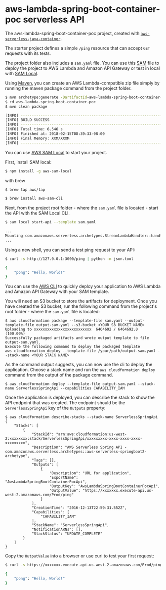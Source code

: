 # aws-lambda-spring-boot-container-poc serverless API
The aws-lambda-spring-boot-container-poc project, created with [`aws-serverless-java-container`](https://github.com/awslabs/aws-serverless-java-container).

The starter project defines a simple `/ping` resource that can accept `GET` requests with its tests.

The project folder also includes a `sam.yaml` file. You can use this [SAM](https://github.com/awslabs/serverless-application-model) file to deploy the project to AWS Lambda and Amazon API Gateway or test in local with [SAM Local](https://github.com/awslabs/aws-sam-local).

Using [Maven](https://maven.apache.org/), you can create an AWS Lambda-compatible zip file simply by running the maven package command from the project folder.
```bash
$ mvn archetype:generate -DartifactId=aws-lambda-spring-boot-container-poc -DarchetypeGroupId=com.amazonaws.serverless.archetypes -DarchetypeArtifactId=aws-serverless-springboot2-archetype -DarchetypeVersion=1.4 -DgroupId=com.mooveit -Dversion=1.0-SNAPSHOT -Dinteractive=false
$ cd aws-lambda-spring-boot-container-poc
$ mvn clean package

[INFO] ------------------------------------------------------------------------
[INFO] BUILD SUCCESS
[INFO] ------------------------------------------------------------------------
[INFO] Total time: 6.546 s
[INFO] Finished at: 2018-02-15T08:39:33-08:00
[INFO] Final Memory: XXM/XXXM
[INFO] ------------------------------------------------------------------------
```

You can use [AWS SAM Local](https://github.com/awslabs/aws-sam-local) to start your project.

First, install SAM local:

```bash
$ npm install -g aws-sam-local
```

with brew
```bash
$ brew tap aws/tap
```

```bash
$ brew install aws-sam-cli
```


Next, from the project root folder - where the `sam.yaml` file is located - start the API with the SAM Local CLI.

```bash
$ sam local start-api --template sam.yaml

...
Mounting com.amazonaws.serverless.archetypes.StreamLambdaHandler::handleRequest (java8) at http://127.0.0.1:3000/{proxy+} [OPTIONS GET HEAD POST PUT DELETE PATCH]
...
```

Using a new shell, you can send a test ping request to your API:

```bash
$ curl -s http://127.0.0.1:3000/ping | python -m json.tool

{
    "pong": "Hello, World!"
}
``` 

You can use the [AWS CLI](https://aws.amazon.com/cli/) to quickly deploy your application to AWS Lambda and Amazon API Gateway with your SAM template.

You will need an S3 bucket to store the artifacts for deployment. Once you have created the S3 bucket, run the following command from the project's root folder - where the `sam.yaml` file is located:

```
$ aws cloudformation package --template-file sam.yaml --output-template-file output-sam.yaml --s3-bucket <YOUR S3 BUCKET NAME>
Uploading to xxxxxxxxxxxxxxxxxxxxxxxxxx  6464692 / 6464692.0  (100.00%)
Successfully packaged artifacts and wrote output template to file output-sam.yaml.
Execute the following command to deploy the packaged template
aws cloudformation deploy --template-file /your/path/output-sam.yaml --stack-name <YOUR STACK NAME>
```

As the command output suggests, you can now use the cli to deploy the application. Choose a stack name and run the `aws cloudformation deploy` command from the output of the package command.
 
```
$ aws cloudformation deploy --template-file output-sam.yaml --stack-name ServerlessSpringApi --capabilities CAPABILITY_IAM
```

Once the application is deployed, you can describe the stack to show the API endpoint that was created. The endpoint should be the `ServerlessSpringApi` key of the `Outputs` property:

```
$ aws cloudformation describe-stacks --stack-name ServerlessSpringApi
{
    "Stacks": [
        {
            "StackId": "arn:aws:cloudformation:us-west-2:xxxxxxxx:stack/ServerlessSpringApi/xxxxxxxxx-xxxx-xxxx-xxxx-xxxxxxxxx", 
            "Description": "AWS Serverless Spring API - com.amazonaws.serverless.archetypes::aws-serverless-springboot2-archetype", 
            "Tags": [], 
            "Outputs": [
                {
                    "Description": "URL for application",
                    "ExportName": "AwsLambdaSpringBootContainerPocApi",
                    "OutputKey": "AwsLambdaSpringBootContainerPocApi",
                    "OutputValue": "https://xxxxxxx.execute-api.us-west-2.amazonaws.com/Prod/ping"
                }
            ], 
            "CreationTime": "2016-12-13T22:59:31.552Z", 
            "Capabilities": [
                "CAPABILITY_IAM"
            ], 
            "StackName": "ServerlessSpringApi", 
            "NotificationARNs": [], 
            "StackStatus": "UPDATE_COMPLETE"
        }
    ]
}

```

Copy the `OutputValue` into a browser or use curl to test your first request:

```bash
$ curl -s https://xxxxxxx.execute-api.us-west-2.amazonaws.com/Prod/ping | python -m json.tool

{
    "pong": "Hello, World!"
}
```
